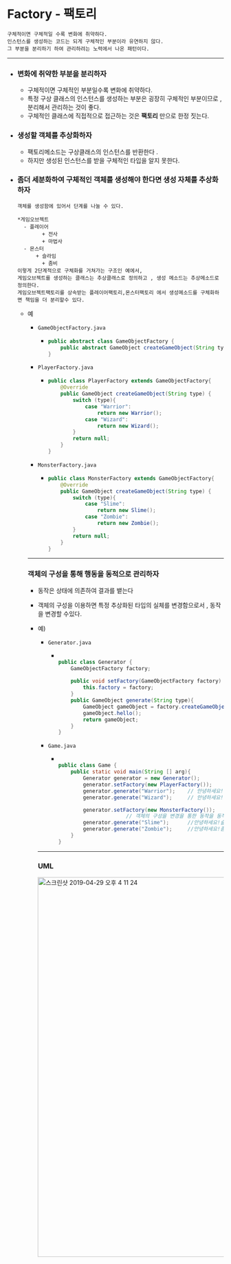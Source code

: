 

# Factory - 팩토리

```
구체적이면 구체적일 수록 변화에 취약하다.
인스턴스를 생성하는 코드는 되게 구체적인 부분이라 유연하지 않다.
그 부분을 분리하기 하여 관리하려는 노력에서 나온 패턴이다.
```

---

- ### 변화에 취약한 부분을 분리하자

  - 구체적이면 구체적인 부분일수록 변화에 취약하다.
  - 특정 구상 클래스의 인스턴스를 생성하는 부분은 굉장히 구체적인 부분이므로 , 분리해서 관리하는 것이 좋다.
  - 구체적인 클래스에 직접적으로 접근하는 것은 **팩토리** 만으로 한정 짓는다.

- ### 생성할 객체를 추상화하자

  - 팩토리메소드는 구상클래스의 인스턴스를 반환한다 . 
  - 하지만 생성된 인스턴스를 받을 구체적인 타입을 알지 못한다.

- ### 좀더 세분화하여 구체적인 객체를 생성해야 한다면 생성 자체를 추상화하자

  ```
  객체를 생성함에 있어서 단계를 나눌 수 있다.
  
  *게임오브젝트 
    - 플레이어
   		  + 전사
   		  + 마법사
    - 몬스터
   	  	+ 슬라임
   		  + 좀비
  이렇게 2단계적으로 구체화를 거쳐가는 구조인 예에서,
  게임오브젝트를 생성하는 클래스는 추상클래스로 정의하고 , 생성 메소드는 추상메소드로 정의한다.
  게임오브젝트팩토리를 상속받는 플레이어팩토리,몬스터팩토리 에서 생성메소드를 구체화하면 책임을 더 분리할수 있다.
  ```

  - 예

    - `GameObjectFactory.java`

      - ```java
        public abstract class GameObjectFactory {
            public abstract GameObject createGameObject(String type);
        }
        ```

    - `PlayerFactory.java`

      - ```java
        public class PlayerFactory extends GameObjectFactory{
            @Override
            public GameObject createGameObject(String type) {
                switch (type){
                    case "Warrior":
                        return new Warrior();
                    case "Wizard":
                        return new Wizard();
                }
                return null;
            }
        }
        ```

    - `MonsterFactory.java`

      - ```java
        public class MonsterFactory extends GameObjectFactory{
            @Override
            public GameObject createGameObject(String type) {
                switch (type){
                    case "Slime":
                        return new Slime();
                    case "Zombie":
                        return new Zombie();
                }
                return null;
            }
        }
        ```

    ---

    ### 객체의 구성을 통해 행동을 동적으로 관리하자

    - 동작은 상태에 의존하여 결과를 뱉는다

    - 객체의 구성을 이용하면 특정 추상화된 타입의 실체를 변경함으로서 , 동작을 변경할 수있다.

    - 예)

      - `Generator.java`

        - ```java
          
          public class Generator {
              GameObjectFactory factory;
            
              public void setFactory(GameObjectFactory factory) {
                  this.factory = factory;
              }
              public GameObject generate(String type){
                  GameObject gameObject = factory.createGameObject(type);
                  gameObject.hello();
                  return gameObject;
              }
          }
          ```

      - `Game.java`

        - ```java
          
          public class Game {
              public static void main(String [] arg){
                  Generator generator = new Generator();
                  generator.setFactory(new PlayerFactory());
                  generator.generate("Warrior"); 	// 안녕하세요!전사가 생성되었습니다
                  generator.generate("Wizard");	 	// 안녕하세요!마법사가 생성되었습니다
          
                  generator.setFactory(new MonsterFactory());  
                				// 객체의 구성을 변경을 통한 동작을 동적 제어
                  generator.generate("Slime"); 		//안녕하세요!슬라임가 생성되었습니다
                  generator.generate("Zombie");		//안녕하세요!좀비가 생성되었습니다
              }
          }
          ```

      ---

      ### UML

      <img width="883" alt="스크린샷 2019-04-29 오후 4 11 24" src="https://user-images.githubusercontent.com/39197978/56881822-a52ad180-6a9c-11e9-99b8-71d7dc8a917b.png">